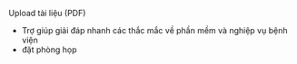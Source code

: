 Upload tài liệu (PDF)
- Trợ giúp giải đáp nhanh các thắc mắc về phần mềm và nghiệp vụ bệnh viện
- đặt phòng họp